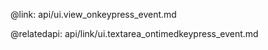 @link: api/ui.view_onkeypress_event.md 

@relatedapi:
	api/link/ui.textarea_ontimedkeypress_event.md